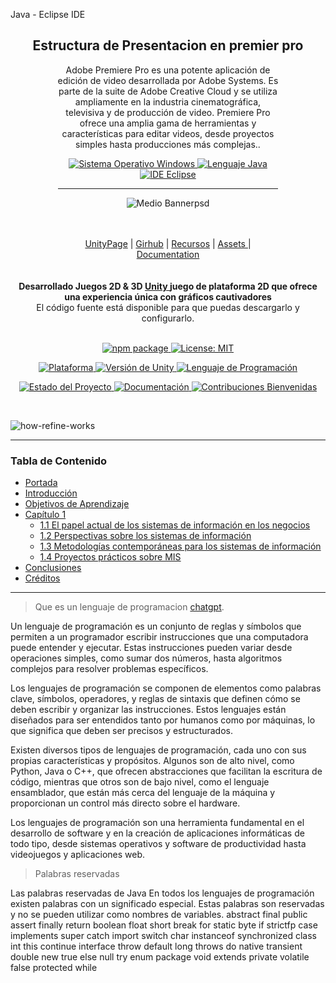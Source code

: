 ﻿Java - Eclipse IDE

<p align="center">  
  <h2 align="center"> Estructura de Presentacion en premier pro  </h2>

<p/>
<div class="slider-container" style="width: 70%; margin: auto;">


<p align="center">
Adobe Premiere Pro es una potente aplicación de edición de video desarrollada por Adobe Systems. Es parte de la suite de Adobe Creative Cloud y se utiliza ampliamente en la industria cinematográfica, televisiva y de producción de video. Premiere Pro ofrece una amplia gama de herramientas y características para editar videos, desde proyectos simples hasta producciones más complejas..</p>



<p align="center">
   <a href="#">
       <img src="https://img.shields.io/badge/Sistema%20Operativo-Windows-blue?style=for-the-badge&logo=windows" alt="Sistema Operativo Windows">
    </a>
        <a href="#">
           <img src="https://img.shields.io/badge/Lenguaje-Java-red?style=for-the-badge&logo=java" alt="Lenguaje Java">
    </a>
    <a href="#">
          <img src="https://img.shields.io/badge/IDE-Eclipse-purple?style=for-the-badge&logo=eclipse" alt="IDE Eclipse">
    </a>
</p>

---




<div align="center">

![Medio Bannerpsd](https://github.com/cano696969/Curso-JavaEclipse/assets/158393938/78b08569-a68f-4590-b13e-a117d52c396a)


</div>


    
</a>

<br/>
<br/>

<div align="center">
    <a href="https://unity.com/games">UnityPage</a> |
    <a href="https://github.com/Unity-Technologies">Girhub</a> |
    <a href="https://unity.com/es/education/distance-learning/">Recursos</a> |
    <a href="https://assetstore.unity.com/">Assets </a> |
    <a href="https://docs.unity3d.com/ScriptReference/index.html">Documentation</a>
</div>
</div>

<br/>
<br/>



<div align="center"><strong>Desarrollado Juegos  2D & 3D <a href="https://reactjs.org/">Unity </a> juego de plataforma 2D que ofrece una experiencia única con gráficos cautivadores</strong><br>El código fuente está disponible para que puedas descargarlo y configurarlo.




<br />
<br />

</div>



<p align="center">
  <a href="https://www.npmjs.com/package/com.rmc.rmc-core">
    <img src="https://img.shields.io/npm/v/com.rmc.rmc-core" alt="npm package">
  </a>
  <a href="https://opensource.org/licenses/MIT">
    <img src="https://img.shields.io/badge/License-MIT-green.svg" alt="License: MIT">
  </a>
</p>

<p align="center">
  <a href="https://unity.com/">
    <img src="https://img.shields.io/badge/Plataforma-Unity-green" alt="Plataforma">
  </a>
  <a href="https://unity.com/">
    <img src="https://img.shields.io/badge/Unity-2019.4%2B-blue" alt="Versión de Unity">
  </a>
  <a href="https://docs.microsoft.com/en-us/dotnet/csharp/">
    <img src="https://img.shields.io/badge/Lenguaje-C%23-blue" alt="Lenguaje de Programación">
  </a>
</p>

<p align="center">
  <a href="https://github.com/tuusuario/tuproyecto">
    <img src="https://img.shields.io/badge/Estado-Estable-brightgreen" alt="Estado del Proyecto">
  </a>
  <a href="https://github.com/tuusuario/tuproyecto/docs">
    <img src="https://img.shields.io/badge/Documentaci%C3%B3n-S%C3%AD-blue" alt="Documentación">
  </a>
  <a href="https://github.com/tuusuario/tuproyecto/blob/main/CONTRIBUTING.md">
    <img src="https://img.shields.io/badge/Contribuciones-Bienvenidas-brightgreen" alt="Contribuciones Bienvenidas">
  </a>
</p>


<div align="center">

</div>

</div>

<br/>

![how-refine-works](https://github.com/cano696969/2D-unity-URP/assets/158393938/a6281877-72bc-4454-add8-77970cf27b49)

-----------


###  Tabla de Contenido 
- [Portada](#portada)
- [Introducción](#introducción)
- [Objetivos de Aprendizaje](#objetivos-de-aprendizaje)
- [Capítulo 1](#capítulo-1)
  - [1.1 El papel actual de los sistemas de información en los negocios](#11-el-papel-actual-de-los-sistemas-de-información-en-los-negocios)
  - [1.2 Perspectivas sobre los sistemas de información](#12-perspectivas-sobre-los-sistemas-de-información)
  - [1.3 Metodologías contemporáneas para los sistemas de información](#13-metodologías-contemporáneas-para-los-sistemas-de-información)
  - [1.4 Proyectos prácticos sobre MIS](#14-proyectos-prácticos-sobre-mis)
- [Conclusiones](#conclusiones)
- [Créditos](#créditos)


-----


> Que es un lenguaje de programacion [chatgpt](https://chat.openai.com/).

Un lenguaje de programación es un conjunto de reglas y símbolos que permiten a un programador escribir instrucciones que una computadora puede entender y ejecutar. Estas instrucciones pueden variar desde operaciones simples, como sumar dos números, hasta algoritmos complejos para resolver problemas específicos.

Los lenguajes de programación se componen de elementos como palabras clave, símbolos, operadores, y reglas de sintaxis que definen cómo se deben escribir y organizar las instrucciones. Estos lenguajes están diseñados para ser entendidos tanto por humanos como por máquinas, lo que significa que deben ser precisos y estructurados.

Existen diversos tipos de lenguajes de programación, cada uno con sus propias características y propósitos. Algunos son de alto nivel, como Python, Java o C++, que ofrecen abstracciones que facilitan la escritura de código, mientras que otros son de bajo nivel, como el lenguaje ensamblador, que están más cerca del lenguaje de la máquina y proporcionan un control más directo sobre el hardware.

Los lenguajes de programación son una herramienta fundamental en el desarrollo de software y en la creación de aplicaciones informáticas de todo tipo, desde sistemas operativos y software de productividad hasta videojuegos y aplicaciones web.



> Palabras reservadas


Las palabras reservadas de Java 
En todos los lenguajes de programación existen palabras con un significado 
especial. Estas palabras son reservadas y no se pueden utilizar como 
nombres de variables. 
abstract final public 
assert finally return 
boolean float short 
break for static 
byte if strictfp 
case implements super 
catch import switch 
char instanceof synchronized 
class int this 
continue interface throw 
default long throws 
do native transient 
double new true 
else null try 
enum package void 
extends private volatile 
false protected while
